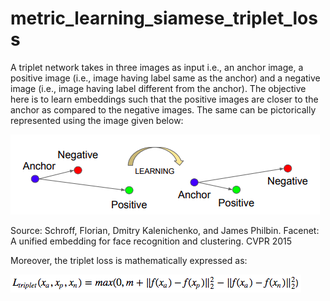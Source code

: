 # metric_learning_siamese_triplet_loss

A triplet network takes in three images as input i.e., an anchor image, a positive image (i.e., image having label same as the anchor) and a negative image (i.e., image having label different from the anchor). The objective here is to learn embeddings such that the positive images are closer to the anchor as compared to the negative images. The same can be pictorically represented using the image given below: <br>

![](images/anchor_negative_positive.png) <br>

Source: Schroff, Florian, Dmitry Kalenichenko, and James Philbin. Facenet: A unified embedding for face recognition and clustering. CVPR 2015 <br>

Moreover, the triplet loss is mathematically expressed as:<br>

![](images/triplet_loss.png) <br>
